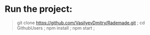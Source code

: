 # Run the project:

> git clone https://github.com/VasilyevDmitry/Rademade.git ;
> cd GithubUsers ;
> npm install ;
> npm start ;
